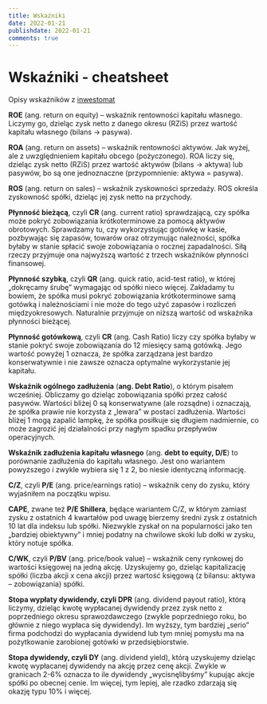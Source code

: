 ```yaml
---
title: Wskaźniki
date: 2022-01-21
publishdate: 2022-01-21
comments: true
---
```


# Wskaźniki - cheatsheet

Opisy wskaźników z [inwestomat](https://inwestomat.eu/jak-analizowac-akcje-spolek/)

**ROE** (ang. return on equity) – wskaźnik rentowności kapitału własnego. Liczymy go, dzieląc zysk netto z danego okresu (RZiS) przez wartość kapitału własnego (bilans -> pasywa).

**ROA** (ang. return on assets) – wskaźnik rentowności aktywów. Jak wyżej, ale z uwzględnieniem kapitału obcego (pożyczonego). ROA liczy się, dzieląc zysk netto (RZiS) przez wartość aktywów (bilans -> aktywa) lub pasywów, bo są one jednoznaczne (przypomnienie: aktywa = pasywa).

**ROS** (ang. return on sales) – wskaźnik zyskowności sprzedaży. ROS określa zyskowność spółki, dzieląc jej zysk netto na przychody.

**Płynność bieżącą**, czyli **CR** (ang. current ratio) sprawdzającą, czy spółka może pokryć zobowiązania krótkoterminowe za pomocą aktywów obrotowych. Sprawdzamy tu, czy wykorzystując gotówkę w kasie, pozbywając się zapasów, towarów oraz otrzymując należności, spółka byłaby w stanie spłacić swoje zobowiązania o rocznej zapadalności. Siłą rzeczy przyjmuje ona najwyższą wartość z trzech wskaźników płynności finansowej.

**Płynność szybką**, czyli **QR** (ang. quick ratio, acid-test ratio), w której „dokręcamy śrubę” wymagając od spółki nieco więcej. Zakładamy tu bowiem, że spółka musi pokryć zobowiązania krótkoterminowe samą gotówką i należnościami i nie może do tego użyć zapasów i rozliczeń międzyokresowych. Naturalnie przyjmuje on niższą wartość od wskaźnika płynności bieżącej.

**Płynność gotówkową**, czyli **CR** (ang. Cash Ratio) liczy czy spółka byłaby w stanie pokryć swoje zobowiązania do 12 miesięcy samą gotówką. Jego wartość powyżej 1 oznacza, że spółka zarządzana jest bardzo konserwatywnie i nie zawsze oznacza optymalne wykorzystanie jej kapitału.

**Wskaźnik ogólnego zadłużenia** (**ang. Debt Ratio**), o którym pisałem wcześniej. Obliczamy go dzieląc zobowiązania spółki przez całość pasywów. Wartości bliżej 0 są konserwatywne (ale rozsądne) i oznaczają, że spółka prawie nie korzysta z „lewara” w postaci zadłużenia. Wartości bliżej 1 mogą zapalić lampkę, że spółka posiłkuje się długiem nadmiernie, co może zagrozić jej działalności przy nagłym spadku przepływów operacyjnych.

**Wskaźnik zadłużenia kapitału własnego** (ang. **debt to equity, D/E**) to porównanie zadłużenia do kapitału własnego. Jest ono wariantem powyższego i zwykle wybiera się 1 z 2, bo niesie identyczną informację.

**C/Z**, czyli **P/E** (ang. price/earnings ratio) – wskaźnik ceny do zysku, który wyjaśniłem na początku wpisu.

**CAPE**, zwane też **P/E Shillera**, będące wariantem C/Z, w którym zamiast zysku z ostatnich 4 kwartałów pod uwagę bierzemy średni zysk z ostatnich 10 lat dla indeksu lub spółki. Niezwykle zyskał on na popularności jako ten „bardziej obiektywny” i mniej podatny na chwilowe skoki lub dołki w zysku, który notuje spółka.

**C/WK**, czyli **P/BV** (ang. price/book value) – wskaźnik ceny rynkowej do wartości księgowej na jedną akcję. Uzyskujemy go, dzieląc kapitalizację spółki (liczba akcji x cena akcji) przez wartość księgową (z bilansu: aktywa – zobowiązania) spółki.

**Stopa wypłaty dywidendy, czyli DPR** (ang. dividend payout ratio), którą liczymy, dzieląc kwotę wypłacanej dywidendy przez zysk netto z poprzedniego okresu sprawozdawczego (zwykle poprzedniego roku, bo głównie z niego wypłaca się dywidendy). Im wyższy, tym bardziej „serio” firma podchodzi do wypłacania dywidend lub tym mniej pomysłu ma na pożytkowanie zarobionej gotówki w przedsiębiorstwie.

**Stopa dywidendy, czyli DY** (ang. dividend yield), którą uzyskujemy dzieląc kwotę wypłacanej dywidendy na akcję przez cenę akcji. Zwykle w granicach 2-6% oznacza to ile dywidendy „wycisnęlibyśmy” kupując akcje spółki po obecnej cenie. Im więcej, tym lepiej, ale rzadko zdarzają się okazję typu 10% i więcej.
